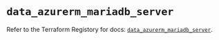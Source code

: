 # `data_azurerm_mariadb_server`

Refer to the Terraform Registory for docs: [`data_azurerm_mariadb_server`](https://www.terraform.io/docs/providers/azurerm/d/mariadb_server).
